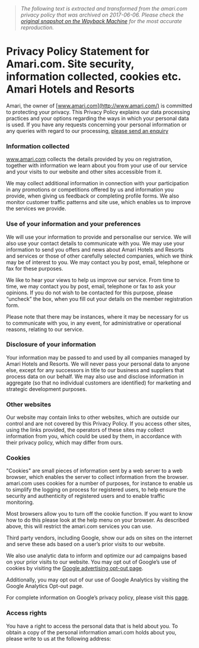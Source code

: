 > *The following text is extracted and transformed from the amari.com privacy policy that was archived on 2017-06-06. Please check the [original snapshot on the Wayback Machine](https://web.archive.org/web/20170606182723id_/http%3A//www.amari.com/privacy.aspx) for the most accurate reproduction.*

# Privacy Policy Statement for Amari.com. Site security, information collected, cookies etc. Amari Hotels and Resorts

Amari, the owner of [www.amari.com](http://www.amari.com/) is committed to protecting your privacy. This Privacy Policy explains our data processing practices and your options regarding the ways in which your personal data is used. If you have any requests concerning your personal information or any queries with regard to our processing, [please send an enquiry](https://web.archive.org/enquiry.aspx)

### Information collected

www.amari.com collects the details provided by you on registration, together with information we learn about you from your use of our service and your visits to our website and other sites accessible from it.

We may collect additional information in connection with your participation in any promotions or competitions offered by us and information you provide, when giving us feedback or completing profile forms. We also monitor customer traffic patterns and site use, which enables us to improve the services we provide.

### Use of your information and your preferences

We will use your information to provide and personalise our service. We will also use your contact details to communicate with you. We may use your information to send you offers and news about Amari Hotels and Resorts and services or those of other carefully selected companies, which we think may be of interest to you. We may contact you by post, email, telephone or fax for these purposes. 

We like to hear your views to help us improve our service. From time to time, we may contact you by post, email, telephone or fax to ask your opinions. If you do not wish to be contacted for this purpose, please “uncheck” the box, when you fill out your details on the member registration form.

Please note that there may be instances, where it may be necessary for us to communicate with you, in any event, for administrative or operational reasons, relating to our service.

### Disclosure of your information

Your information may be passed to and used by all companies managed by Amari Hotels and Resorts. We will never pass your personal data to anyone else, except for any successors in title to our business and suppliers that process data on our behalf. We may also use and disclose information in aggregate (so that no individual customers are identified) for marketing and strategic development purposes.

### Other websites

Our website may contain links to other websites, which are outside our control and are not covered by this Privacy Policy. If you access other sites, using the links provided, the operators of these sites may collect information from you, which could be used by them, in accordance with their privacy policy, which may differ from ours.

### Cookies

"Cookies" are small pieces of information sent by a web server to a web browser, which enables the server to collect information from the browser. amari.com uses cookies for a number of purposes, for instance to enable us to simplify the logging on process for registered users, to help ensure the security and authenticity of registered users and to enable traffic monitoring.

Most browsers allow you to turn off the cookie function. If you want to know how to do this please look at the help menu on your browser. As described above, this will restrict the amari.com services you can use.

Third party vendors, including Google, show our ads on sites on the internet and serve these ads based on a user’s prior visits to our website.

We also use analytic data to inform and optimize our ad campaigns based on your prior visits to our website. You may opt out of Google’s use of cookies by visiting the [Google advertising opt-out page](https://www.google.com/settings/ads/plugin).

Additionally, you may opt out of our use of Google Analytics by visiting the Google Analytics Opt-out page.

For complete information on Google’s privacy policy, please visit this [page](http://www.google.com/policies/privacy/).

### Access rights 

You have a right to access the personal data that is held about you. To obtain a copy of the personal information amari.com holds about you, please write to us at the following address:
